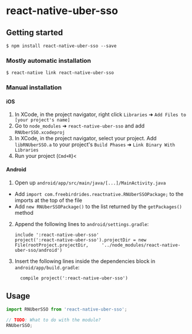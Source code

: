 
# react-native-uber-sso

## Getting started

`$ npm install react-native-uber-sso --save`

### Mostly automatic installation

`$ react-native link react-native-uber-sso`

### Manual installation


#### iOS

1. In XCode, in the project navigator, right click `Libraries` ➜ `Add Files to [your project's name]`
2. Go to `node_modules` ➜ `react-native-uber-sso` and add `RNUberSSO.xcodeproj`
3. In XCode, in the project navigator, select your project. Add `libRNUberSSO.a` to your project's `Build Phases` ➜ `Link Binary With Libraries`
4. Run your project (`Cmd+R`)<

#### Android

1. Open up `android/app/src/main/java/[...]/MainActivity.java`
  - Add `import com.freebirdrides.reactnative.RNUberSSOPackage;` to the imports at the top of the file
  - Add `new RNUberSSOPackage()` to the list returned by the `getPackages()` method
2. Append the following lines to `android/settings.gradle`:
  	```
  	include ':react-native-uber-sso'
  	project(':react-native-uber-sso').projectDir = new File(rootProject.projectDir, 	'../node_modules/react-native-uber-sso/android')
  	```
3. Insert the following lines inside the dependencies block in `android/app/build.gradle`:
  	```
      compile project(':react-native-uber-sso')
  	```


## Usage
```javascript
import RNUberSSO from 'react-native-uber-sso';

// TODO: What to do with the module?
RNUberSSO;
```
  